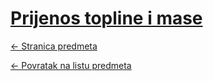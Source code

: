 # [Prijenos topline i mase](https://www.github.com/studosi-fer/PTIM)
[<- Stranica predmeta](https://www.fer.unizg.hr/predmet/ptm_a)

[<- Povratak na listu predmeta](https://www.github.com/studosi/FER)